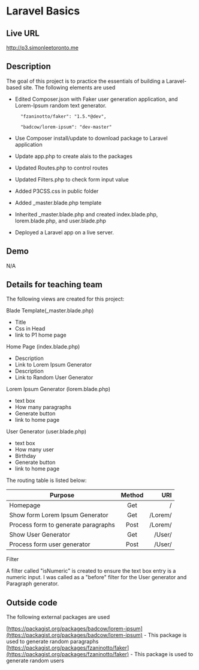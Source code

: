 # Laravel Basics

## Live URL
<http://p3.simonleetoronto.me>

## Description
The goal of this project is to practice the essentials of building a Laravel-based site. 
The following elements are used

- Edited Composer.json with Faker user generation application, and Lorem-Ipsum random text generator.

		"fzaninotto/faker": "1.5.*@dev",
		
		"badcow/lorem-ipsum": "dev-master"
		
- Use Composer install/update to download package to Laravel application
- Update app.php to create alais to the packages
- Updated Routes.php to control routes
- Updated Filters.php to check form input value
- Added P3CSS.css in public folder
- Added _master.blade.php template
- Inherited _master.blade.php and created index.blade.php, lorem.blade.php, and user.blade.php
- Deployed a Laravel app on a live server.


## Demo
N/A

## Details for teaching team

The following views are created for this project:

Blade Template(_master.blade.php)
- Title 
- Css in Head
- link to P1 home page 

Home Page (index.blade.php)
- Description 
- Link to Lorem Ipsum Generator
- Description
- Link to Random User Generator

Lorem Ipsum Generator (lorem.blade.php)
- text box
- How many paragraphs
- Generate button
- link to home page

User Generator (user.blade.php)
- text box
- How many user
- Birthday
- Generate button
- link to home page

The routing table is listed below: 


| Purpose        | Method           | URI  |
| ------------- |:-------------:| -----:|
|Homepage							|Get|						/ |
|Show form Lorem Ipsum Generator 	|Get |					/Lorem/|
|Process form to generate paragraphs |Post|					/Lorem/|
|Show User Generator					|Get|						/User/|
|Process form user generator			|Post| 					/User/	|

Filter 

A filter called "isNumeric" is created to ensure the text box entry is a numeric input.  I was called as a "before" filter for the User generator and Paragraph generator.


## Outside code
The following external packages are used

[https://packagist.org/packages/badcow/lorem-ipsum](https://packagist.org/packages/badcow/lorem-ipsum)  - This package is used to generate random paragraphs 
[https://packagist.org/packages/fzaninotto/faker](https://packagist.org/packages/fzaninotto/faker) - This package is used to generate random users
